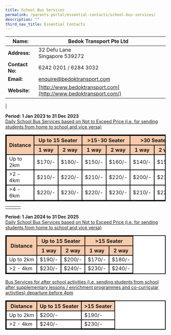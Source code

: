 ```yaml
---
title: School Bus Services
permalink: /parents-portal/essential-contacts/school-bus-services/
description: ""
third_nav_title: Essential Contacts
---
```

| **Name:** | Bedok Transport Pte Ltd |  |
| -------- | -------- | -------- |
| **Address:**    | 32 Defu Lane <br>  Singapore 539272     |     |
| **Contact No:**    | 6242 0201 / 6284 3032   |      |
| **Email:**    | [enquire@bedoktransport.com](mailto:enquire@bedoktransport.com)   |      |
| **Website:**    | [http://www.bedoktransport.com](http://www.bedoktransport.com/)    |      |
|


**Period: 1 Jan 2023 to 31 Dec 2023** <br>
<u>Daily School Bus Services based on Not to Exceed Price (i.e. for sending students from home to school and vice versa)</u>

 <table class="tg-r6xn" style="background-color:#FFFFFF; border:2px solid black">
    <thead>
      <tr>
        <th class="tg-9wq8" rowspan="2" style="border:2px solid black; background-color:#F8CBAD">Distance</th>
        <th class="tg-c3ow" colspan="2" style="border:2px solid black; background-color:#F8CBAD">Up to 15 Seater</th>
        <th class="tg-c3ow" colspan="2" style="border:2px solid black; background-color:#F8CBAD">&gt;15-30 Seater</th>
        <th class="tg-c3ow" colspan="2" style="border:2px solid black; background-color:#F8CBAD">&gt;30 Seater</th>
      </tr>
      <tr>
        <th class="tg-c3ow" style="border:2px solid black; background-color:#F8CBAD">1 way</th>
        <th class="tg-c3ow" style="border:2px solid black; background-color:#F8CBAD">2 way</th>
        <th class="tg-c3ow" style="border:2px solid black; background-color:#F8CBAD">1 way</th>
        <th class="tg-c3ow" style="border:2px solid black; background-color:#F8CBAD">2 way</th>
        <th class="tg-c3ow" style="border:2px solid black; background-color:#F8CBAD">1 way</th>
        <th class="tg-c3ow" style="border:2px solid black; background-color:#F8CBAD">2 way</th>
      </tr>
    </thead>
    <tbody>
      <tr>
        <td class="tg-c3ow" style="border:2px solid black">Up to 2km</td>
        <td class="tg-c3ow" style="border:2px solid black">$170/-</td>
        <td class="tg-c3ow" style="border:2px solid black">$180/-</td>
        <td class="tg-c3ow" style="border:2px solid black">$150/-</td>
        <td class="tg-c3ow" style="border:2px solid black">$160/-</td>
        <td class="tg-c3ow" style="border:2px solid black">$140/-</td>
        <td class="tg-c3ow" style="border:2px solid black">$150/-</td>
      </tr>
      <tr>
        <td class="tg-c3ow" style="border:2px solid black">&gt;2 - 4km</td>
        <td class="tg-c3ow" style="border:2px solid black">$210/-</td>
        <td class="tg-c3ow" style="border:2px solid black">$220/-</td>
        <td class="tg-c3ow" style="border:2px solid black">$210/-</td>
        <td class="tg-c3ow" style="border:2px solid black">$220/-</td>
        <td class="tg-c3ow" style="border:2px solid black">$200/-</td>
        <td class="tg-c3ow" style="border:2px solid black">$210/-</td>
      </tr>
      <tr>
        <td class="tg-c3ow" style="border:2px solid black">&gt;4 - 6km</td>
        <td class="tg-c3ow" style="border:2px solid black">$220/-</td>
        <td class="tg-c3ow" style="border:2px solid black">$230/-</td>
        <td class="tg-c3ow" style="border:2px solid black">$220/-</td>
        <td class="tg-c3ow" style="border:2px solid black">$230/-</td>
        <td class="tg-c3ow" style="border:2px solid black">$210/-</td>
        <td class="tg-c3ow" style="border:2px solid black">$220/-</td>
      </tr>
    </tbody>
    </table>
		

|  |  |  |
| -------- | -------- | -------- |
|      |     |     |

		
**Period: 1 Jan 2024 to 31 Dec 2025** <br>
<u>Daily School Bus Services based on Not to Exceed Price (i.e. for sending students from home to school and vice versa)</u>

 <table class="tg-r6xn" style="background-color:#FFFFFF; border:2px solid black">
    <thead>
      <tr>
        <th class="tg-9wq8" rowspan="2" style="border:2px solid black; background-color:#F8CBAD">Distance</th>
        <th class="tg-c3ow" colspan="2" style="border:2px solid black; background-color:#F8CBAD">Up to 15 Seater</th>
        <th class="tg-c3ow" colspan="2" style="border:2px solid black; background-color:#F8CBAD">&gt;15 Seater</th>
      </tr>
      <tr>
        <th class="tg-c3ow" style="border:2px solid black; background-color:#F8CBAD">1 way</th>
        <th class="tg-c3ow" style="border:2px solid black; background-color:#F8CBAD">2 way</th>
        <th class="tg-c3ow" style="border:2px solid black; background-color:#F8CBAD">1 way</th>
        <th class="tg-c3ow" style="border:2px solid black; background-color:#F8CBAD">2 way</th>
      </tr>
    </thead>
    <tbody>
      <tr>
        <td class="tg-c3ow" style="border:2px solid black">Up to 2km</td>
        <td class="tg-c3ow" style="border:2px solid black">$190/-</td>
        <td class="tg-c3ow" style="border:2px solid black">$200/-</td>
        <td class="tg-c3ow" style="border:2px solid black">$170/-</td>
        <td class="tg-c3ow" style="border:2px solid black">$180/-</td>
      </tr>
      <tr>
        <td class="tg-c3ow" style="border:2px solid black">&gt;2 - 4km</td>
        <td class="tg-c3ow" style="border:2px solid black">$230/-</td>
        <td class="tg-c3ow" style="border:2px solid black">$240/-</td>
        <td class="tg-c3ow" style="border:2px solid black">$230/-</td>
        <td class="tg-c3ow" style="border:2px solid black">$240/-</td>
      </tr>
    </tbody>
    </table>
		
<u>Bus Services for after school activities (i.e. sending students from school after supplementary lessons / enrichment programmes and co-curricular activities) departure before 4pm</u>

 <table class="tg-r6xn" style="background-color:#FFFFFF; border:2px solid black">
    <thead>
      <tr>
        <th class="tg-9wq8" style="border:2px solid black; background-color:#F8CBAD">Distance</th>
        <th class="tg-c3ow" style="border:2px solid black; background-color:#F8CBAD">Up to 15 Seater</th>
        <th class="tg-c3ow" style="border:2px solid black; background-color:#F8CBAD">&gt;15 Seater</th>
      </tr>
    </thead>
    <tbody>
      <tr>
        <td class="tg-c3ow" style="border:2px solid black">Up to 2km</td>
				<td class="tg-c3ow" style="border:2px solid black">$200/-</td>
        <td class="tg-c3ow" style="border:2px solid black">$190/-</td>
      </tr>
      <tr>
        <td class="tg-c3ow" style="border:2px solid black">&gt;2 - 4km</td>
        <td class="tg-c3ow" style="border:2px solid black">$240/-</td>
        <td class="tg-c3ow" style="border:2px solid black">$230/-</td>
      </tr>
    </tbody>
    </table>